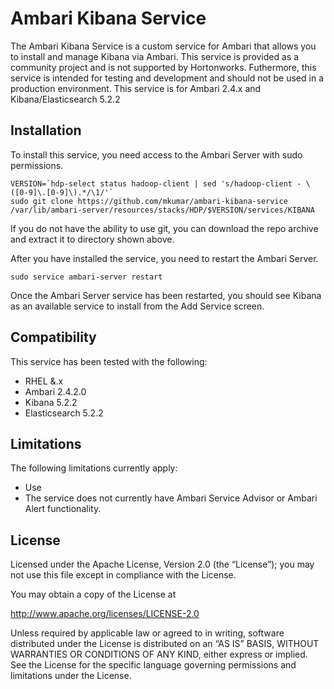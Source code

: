 # Ambari Kibana Service

The Ambari Kibana Service is a custom service for Ambari that allows you to install and manage Kibana via Ambari.  This service is provided as a community project and is not supported by Hortonworks.  Futhermore, this service is intended for testing and development and should not be used in a production environment.  This service is for Ambari 2.4.x and Kibana/Elasticsearch 5.2.2

## Installation

To install this service, you need access to the Ambari Server with sudo permissions.

```
VERSION=`hdp-select status hadoop-client | sed 's/hadoop-client - \([0-9]\.[0-9]\).*/\1/'`
sudo git clone https://github.com/mkumar/ambari-kibana-service /var/lib/ambari-server/resources/stacks/HDP/$VERSION/services/KIBANA
```

If you do not have the ability to use git, you can download the repo archive and extract it to directory shown above.

After you have installed the service, you need to restart the Ambari Server.

```
sudo service ambari-server restart
```

Once the Ambari Server service has been restarted, you should see Kibana as an available service to install from the Add Service screen.

## Compatibility

This service has been tested with the following:

- RHEL &.x
- Ambari 2.4.2.0
- Kibana 5.2.2
- Elasticsearch 5.2.2

## Limitations

The following limitations currently apply:

- Use
- The service does not currently have Ambari Service Advisor or Ambari Alert functionality.

## License

Licensed under the Apache License, Version 2.0 (the “License”); you may not use this file except in compliance with the License.

You may obtain a copy of the License at

<http://www.apache.org/licenses/LICENSE-2.0>

Unless required by applicable law or agreed to in writing, software distributed under the License is distributed on an “AS IS” BASIS, WITHOUT WARRANTIES OR CONDITIONS OF ANY KIND, either express or implied. See the License for the specific language governing permissions and limitations under the License.
